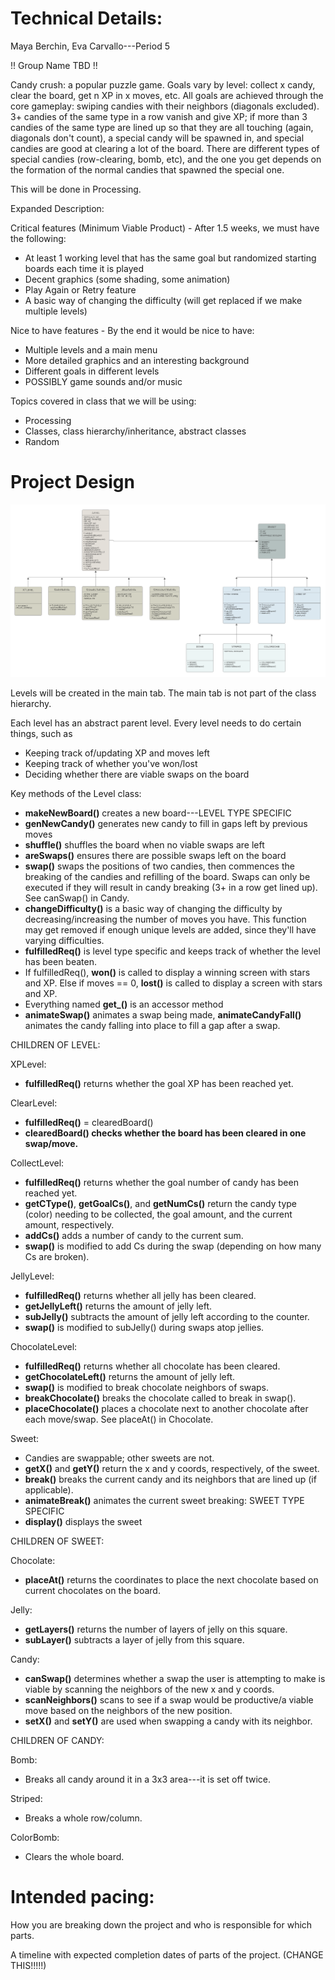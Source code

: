 
# Technical Details:


Maya Berchin, Eva Carvallo---Period 5

!! Group Name TBD !!

Candy crush: a popular puzzle game. Goals vary by level: collect x candy, clear the board, get n XP in x moves, etc.
All goals are achieved through the core gameplay: swiping candies with their neighbors (diagonals excluded).
3+ candies of the same type in a row vanish and give XP; if more than 3 candies of the same type are lined up so that
they are all touching (again, diagonals don't count), a special candy will be spawned in, and special candies are
good at clearing a lot of the board. There are different types of special candies (row-clearing, bomb, etc), and
the one you get depends on the formation of the normal candies that spawned the special one.

This will be done in Processing.


Expanded Description:

Critical features (Minimum Viable Product) - After 1.5 weeks, we must have the following:
 - At least 1 working level that has the same goal but randomized starting boards each time it is played
 - Decent graphics (some shading, some animation)
 - Play Again or Retry feature
 - A basic way of changing the difficulty (will get replaced if we make multiple levels)

Nice to have features - By the end it would be nice to have:
 - Multiple levels and a main menu
 - More detailed graphics and an interesting background
 - Different goals in different levels
 - POSSIBLY game sounds and/or music

Topics covered in class that we will be using:
 - Processing
 - Classes, class hierarchy/inheritance, abstract classes
 - Random

# Project Design

![Alt text](uml.png?raw=true "Class hierarchy diagram" )

Levels will be created in the main tab.
The main tab is not part of the class hierarchy.

Each level has an abstract parent level. Every level needs to do certain things, such as
 - Keeping track of/updating XP and moves left
 - Keeping track of whether you've won/lost
 - Deciding whether there are viable swaps on the board

Key methods of the Level class:
 - **makeNewBoard()** creates a new board---LEVEL TYPE SPECIFIC
 - **genNewCandy()** generates new candy to fill in gaps left by previous moves
 - **shuffle()** shuffles the board when no viable swaps are left
 - **areSwaps()** ensures there are possible swaps left on the board
 - **swap()** swaps the positions of two candies, then commences the breaking of the candies and refilling of the board.
	  Swaps can only be executed if they will result in candy breaking (3+ in a row get lined up). See canSwap() in Candy.
 - **changeDifficulty()** is a basic way of changing the difficulty by decreasing/increasing the number of moves you have.
	  This function may get removed if enough unique levels are added, since they'll have varying difficulties.
 - **fulfilledReq()** is level type specific and keeps track of whether the level has been beaten.
 - If fulfilledReq(), **won()** is called to display a winning screen with stars and XP. Else if moves == 0, **lost()** is
		called to display a screen with stars and XP.
 - Everything named **get_()** is an accessor method
 - **animateSwap()** animates a swap being made, **animateCandyFall()** animates the candy falling into place to fill a gap 
		after a swap.

CHILDREN OF LEVEL: 

XPLevel:
 - **fulfilledReq()** returns whether the goal XP has been reached yet.

ClearLevel:
 - **fulfilledReq()** = clearedBoard()
 - **clearedBoard() checks whether the board has been cleared in one swap/move.**

CollectLevel:
 - **fulfilledReq()** returns whether the goal number of candy has been reached yet.
 - **getCType()**, **getGoalCs()**, and **getNumCs()** return the candy type (color) needing to be collected, the goal amount,
		and the current amount, respectively.
 - **addCs()** adds a number of candy to the current sum.
 - **swap()** is modified to add Cs during the swap (depending on how many Cs are broken).

JellyLevel:
 - **fulfilledReq()** returns whether all jelly has been cleared.
 - **getJellyLeft()** returns the amount of jelly left.
 - **subJelly()** subtracts the amount of jelly left according to the counter.
 - **swap()** is modified to subJelly() during swaps atop jellies.

ChocolateLevel:
 - **fulfilledReq()** returns whether all chocolate has been cleared.
 - **getChocolateLeft()** returns the amount of jelly left.
 - **swap()** is modified to break chocolate neighbors of swaps.
 - **breakChocolate()** breaks the chocolate called to break in swap().
 - **placeChocolate()** places a chocolate next to another chocolate after each move/swap. See placeAt() in Chocolate.



Sweet:
 - Candies are swappable; other sweets are not.
 - **getX()** and **getY()** return the x and y coords, respectively, of the sweet.
 - **break()** breaks the current candy and its neighbors that are lined up (if applicable).
 - **animateBreak()** animates the current sweet breaking: SWEET TYPE SPECIFIC
 - **display()** displays the sweet

CHILDREN OF SWEET:

Chocolate:
 - **placeAt()** returns the coordinates to place the next chocolate based on current chocolates on the board.

Jelly:
 - **getLayers()** returns the number of layers of jelly on this square.
 - **subLayer()** subtracts a layer of jelly from this square.
	
Candy:
 - **canSwap()** determines whether a swap the user is attempting to make is viable by scanning the neighbors of the
		new x and y coords.
 - **scanNeighbors()** scans to see if a swap would be productive/a viable move based on the neighbors of the new position.
 - **setX()** and **setY()** are used when swapping a candy with its neighbor.
	
CHILDREN OF CANDY:

Bomb:
 - Breaks all candy around it in a 3x3 area---it is set off twice.

Striped:
 - Breaks a whole row/column.

ColorBomb:
 - Clears the whole board.
	


# Intended pacing:

How you are breaking down the project and who is responsible for which parts.

A timeline with expected completion dates of parts of the project. (CHANGE THIS!!!!!)
